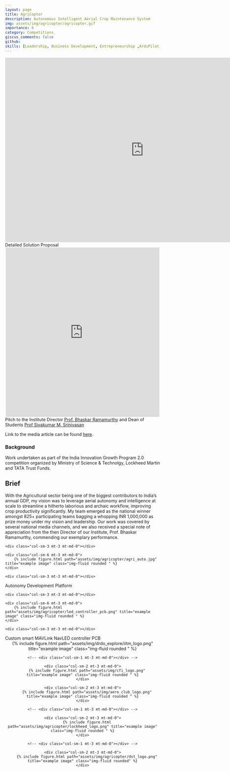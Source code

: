 ```yaml
---
layout: page
title: AgriCopter
description: Autonomous Intelligent Aerial Crop Maintenance System
img: assets/img/agricopter/agricopter.gif
importance: 6
category: Competitions
giscus_comments: false
github: 
skills: [Leadership, Business Development, Entrepreneurship ,ArduPilot, ROS, Gazebo, UAV Design, CAD/CAE, PCB Design, Fabrication]
---
```

<center>
<iframe src="https://docs.google.com/presentation/d/e/2PACX-1vQ0NMr00ZOCJub75fV3mdWWUg_m1gSE-22-HH22Ps-9cctwkMKwo0oGQeF995InFgjS8T0AoVn-Zml0/embed?start=true&loop=true&delayms=3000" frameborder="0" width="900" height="600" allowfullscreen="true" mozallowfullscreen="true" webkitallowfullscreen="true"></iframe>
</center>

<div class="caption">
    Detailed Solution Proposal
</div>

<center>
<iframe src="https://www.facebook.com/plugins/post.php?href=https%3A%2F%2Fwww.facebook.com%2Faeroclub.cfi%2Fposts%2Fpfbid02uGfPkGZSDJ582Z7ZYZ3G6t2s9gqNBnrov77rNh3vDmGdxhoPR9oKiNEfmzj84zQ5l&show_text=true&width=500" width="500" height="551" style="border:none;overflow:hidden" scrolling="no" frameborder="0" allowfullscreen="true" allow="autoplay; clipboard-write; encrypted-media; picture-in-picture; web-share"></iframe>
</center>

<div class="caption">
    Pitch to the Institute Director <a href="https://en.wikipedia.org/wiki/Bhaskar_Ramamurthi">Prof. Bhaskar Ramamurthy</a> and Dean of Students <a href="https://home.iitm.ac.in/mssiva/biodata.html">Prof Sivakumar M. Srinivasan</a> 
</div>

Link to the media article can be found [here](https://www.thehindu.com/news/cities/chennai/iit-m-students-design-agricopter-to-spray-pesticides-the-team-will-test-the-drone-in-farms-around-chennai/article28740933.ece).



### Background
Work undertaken as part of the India Innovation Growth Program 2.0 competition organized by Ministry of Science & Technolgy, Lockheed Martin and TATA Trust Funds.


## Brief
With the Agricultural sector being one of the biggest contributors to India’s annual GDP, my vision was to leverage aerial autonomy and intelligence at scale to streamline a hitherto laborious and archaic workflow, improving crop productivity significantly.  My team emerged as the national winner amongst 825+ participating teams bagging a whopping INR 1,000,000 as prize money under my vision and leadership. Our work was covered by several national media channels, and we also received a special note of appreciation from the then Director of our Institute, Prof. Bhaskar Ramamurthy, commending our exemplary performance.


<div class="row">
    
    <div class="col-sm-3 mt-3 mt-md-0"></div>

    <div class="col-sm-6 mt-3 mt-md-0">
        {% include figure.html path="assets/img/agricopter/agri_auto.jpg" title="example image" class="img-fluid rounded " %}
    </div>
    
    <div class="col-sm-3 mt-3 mt-md-0"></div>
</div>

<div class="caption">
    Autonomy Development Platform
</div>

<div class="row">
    
    <div class="col-sm-3 mt-3 mt-md-0"></div>

    <div class="col-sm-6 mt-3 mt-md-0">
        {% include figure.html path="assets/img/agricopter/led_controller_pcb.png" title="example image" class="img-fluid rounded " %}
    </div>
    
    <div class="col-sm-3 mt-3 mt-md-0"></div>
</div>

<div class="caption">
    Custom smart MAVLink NavLED controller PCB
</div>

<center>
<div class="row">
    <div class="col-sm-2 mt-3 mt-md-0">
        {% include figure.html path="assets/img/drdo_explore/iitm_logo.png" title="example image" class="img-fluid rounded " %}
    </div>
    
    <!-- <div class="col-sm-1 mt-3 mt-md-0"></div> -->

    <div class="col-sm-2 mt-3 mt-md-0">
        {% include figure.html path="assets/img/cfi_logo.png" title="example image" class="img-fluid rounded " %}
    </div>

    <div class="col-sm-2 mt-3 mt-md-0">
        {% include figure.html path="assets/img/aero_club_logo.png" title="example image" class="img-fluid rounded " %}
    </div>

    <!-- <div class="col-sm-1 mt-3 mt-md-0"></div> -->
    
    <div class="col-sm-2 mt-3 mt-md-0">
        {% include figure.html path="assets/img/agricopter/lockheed_logo.png" title="example image" class="img-fluid rounded " %}
    </div>
    
    <!-- <div class="col-sm-1 mt-3 mt-md-0"></div> -->

    <div class="col-sm-2 mt-3 mt-md-0">
        {% include figure.html path="assets/img/agricopter/dst_logo.png" title="example image" class="img-fluid rounded" %}
    </div>
</div>
</center>
